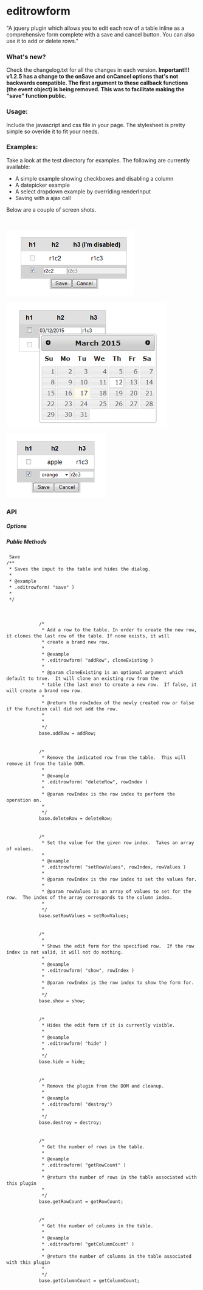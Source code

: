 # editrowform
"A jquery plugin which allows you to edit each row of a table inline as a comprehensive form complete with a save and cancel button.  You can also use it to add or delete rows."

<h3>What's new?</h3>
Check the changelog.txt for all the changes in each version.
<b>
Important!!! v1.2.5 has a change to the onSave and onCancel options that's not backwards compatible.  The first argument to these callback functions (the event object) is being removed.  This was to facilitate making the "save" function public.
</b>

<h3>Usage:</h3>
Include the javascript and css file in your page.  The stylesheet is pretty simple so overide it to fit your needs.

<h3>Examples:</h3>
Take a look at the test directory for examples.  The following are currently available:

<ul>
	<li>A simple example showing checkboxes and disabling a column</li>
	<li>A datepicker example</li>
	<li>A select dropdown example by overriding renderInput</li>
	<li>Saving with a ajax call</li>
</ul>

Below are a couple of screen shots.

<br/>

![alt tag](test/images/simple.png)

![alt tag](test/images/datepicker.png)

![alt tag](test/images/select.png)


<h3>API</h3>
<h5>Options</h5>



<h5>Public Methods</h5>

	 Save
    /**
     * Saves the input to the table and hides the dialog.
     * 
     * @example
     * .editrowform( "save" )
     * 
     */

		        
		   
		        /* 
		         * Add a row to the table. In order to create the new row, it clones the last row of the table. If none exists, it will 
		         * create a brand new row.
		         *  
		         * @example
		         * .editrowform( "addRow", cloneExisting )
		         * 
		         * @param cloneExisting is an optional argument which default to true.  It will clone an existing row from the 
		         * table (the last one) to create a new row.  If false, it will create a brand new row.
		         * 
		         * @return the rowIndex of the newly created row or false if the function call did not add the row.
		         *
		         * 
		         */	        
		        base.addRow = addRow;
				
				
		        /* 
		         * Remove the indicated row from the table.  This will remove it from the table DOM. 
		         *
		         * @example
		         * .editrowform( "deleteRow", rowIndex )
		         *  
		         * @param rowIndex is the row index to perform the operation on.
		         *   
		         */
		        base.deleteRow = deleteRow;
		        

		        /* 
		         * Set the value for the given row index.  Takes an array of values.
		         *
		         * @example
		         * .editrowform( "setRowValues", rowIndex, rowValues )
		         *  
		         * @param rowIndex is the row index to set the values for.
		         *  
		         * @param rowValues is an array of values to set for the row.  The index of the array corresponds to the column index.
		         *   
		         */
		        base.setRowValues = setRowValues; 
				
				
				/* 
				 * 
				 * Shows the edit form for the specified row.  If the row index is not valid, it will not do nothing.
				 * 
		         * @example
		         * .editrowform( "show", rowIndex )
				 * 
				 * @param rowIndex is the row index to show the form for.
				 * 
				 */
				base.show = show;
				
				
				/* 
				 * Hides the edit form if it is currently visible. 
				 * 
		         * @example
		         * .editrowform( "hide" )
				 * 
				 */
				base.hide = hide;
				
				
				/* 
				 * Remove the plugin from the DOM and cleanup.
				 * 
		         * @example
		         * .editrowform( "destroy")
				 * 
				 */
				base.destroy = destroy;
				
				
				/* 
				 * Get the number of rows in the table.
				 * 
		         * @example
		         * .editrowform( "getRowCount" )
		         * 
		         * @return the number of rows in the table associated with this plugin
				 * 
				 */
				base.getRowCount = getRowCount;
				
				
				/* 
				 * Get the number of columns in the table.
				 * 
		         * @example
		         * .editrowform( "getColumnCount" )
		         * 
		         * @return the number of columns in the table associated with this plugin
				 * 
				 */
				base.getColumnCount = getColumnCount;

